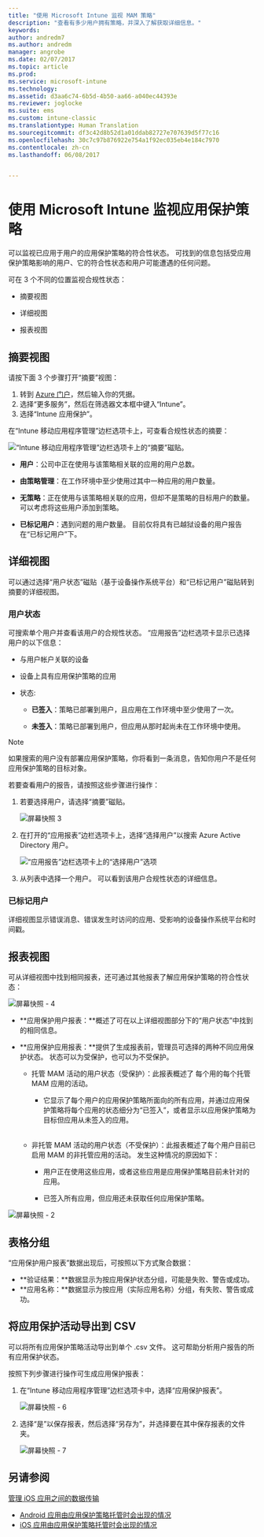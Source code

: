 ```yaml
---
title: "使用 Microsoft Intune 监视 MAM 策略"
description: "查看有多少用户拥有策略，并深入了解获取详细信息。"
keywords: 
author: andredm7
ms.author: andredm
manager: angrobe
ms.date: 02/07/2017
ms.topic: article
ms.prod: 
ms.service: microsoft-intune
ms.technology: 
ms.assetid: d3aa6c74-6b5d-4b50-aa66-a040ec44393e
ms.reviewer: joglocke
ms.suite: ems
ms.custom: intune-classic
ms.translationtype: Human Translation
ms.sourcegitcommit: df3c42d8b52d1a01ddab82727e707639d5f77c16
ms.openlocfilehash: 30c7c97b876922e754a1f92ec035eb4e184c7970
ms.contentlocale: zh-cn
ms.lasthandoff: 06/08/2017


---
```


# <a name="monitor-app-protection-policies-with-microsoft-intune"></a>使用 Microsoft Intune 监视应用保护策略
可以监视已应用于用户的应用保护策略的符合性状态。 可找到的信息包括受应用保护策略影响的用户、它的符合性状态和用户可能遭遇的任何问题。

可在 3 个不同的位置监视合规性状态：

-   摘要视图

-   详细视图

-   报表视图

## <a name="summary-view"></a>摘要视图

请按下面 3 个步骤打开“摘要”视图：

1. 转到 [Azure 门户](https://portal.azure.com)，然后输入你的凭据。
2. 选择“更多服务”，然后在筛选器文本框中键入“Intune”。
3. 选择“Intune 应用保护”。

在“Intune 移动应用程序管理”边栏选项卡上，可查看合规性状态的摘要：

![“Intune 移动应用程序管理”边栏选项卡上的“摘要”磁贴。](../media/mam-azure-portal-user-status-summary.png)

-   **用户**：公司中正在使用与该策略相关联的应用的用户总数。

-   **由策略管理**：在工作环境中至少使用过其中一种应用的用户数量。

-   **无策略**：正在使用与该策略相关联的应用，但却不是策略的目标用户的数量。 可以考虑将这些用户添加到策略。

- **已标记用户**：遇到问题的用户数量。 目前仅将具有已越狱设备的用户报告在“已标记用户”下。


## <a name="detailed-view"></a>详细视图
可以通过选择“用户状态”磁贴（基于设备操作系统平台）和“已标记用户”磁贴转到摘要的详细视图。

### <a name="user-status"></a>用户状态
可搜索单个用户并查看该用户的合规性状态。 “应用报告”边栏选项卡显示已选择用户的以下信息：
- 与用户帐户关联的设备

- 设备上具有应用保护策略的应用

- 状态:

  - **已签入**：策略已部署到用户，且应用在工作环境中至少使用了一次。

  - **未签入**：策略已部署到用户，但应用从那时起尚未在工作环境中使用。

>[!NOTE]
> 如果搜索的用户没有部署应用保护策略，你将看到一条消息，告知你用户不是任何应用保护策略的目标对象。

若要查看用户的报告，请按照这些步骤进行操作：

1.  若要选择用户，请选择“摘要”磁贴。

    ![屏幕快照 3](../media/MAM-reporting-6.png)

2. 在打开的“应用报表”边栏选项卡上，选择“选择用户”以搜索 Azure Active Directory 用户。

    ![“应用报告”边栏选项卡上的“选择用户”选项](../media/MAM-reporting-2.png)

3. 从列表中选择一个用户。 可以看到该用户合规性状态的详细信息。

### <a name="flagged-users"></a>已标记用户
详细视图显示错误消息、错误发生时访问的应用、受影响的设备操作系统平台和时间戳。

## <a name="reporting-view"></a>报表视图

可从详细视图中找到相同报表，还可通过其他报表了解应用保护策略的符合性状态：

![屏幕快照 - 4](../media/MAM-reporting-7.png)

-   **应用保护用户报表：**概述了可在以上详细视图部分下的“用户状态”中找到的相同信息。

-   **应用保护应用报表：**提供了生成报表前，管理员可选择的两种不同应用保护状态。 状态可以为受保护，也可以为不受保护。

    -   托管 MAM 活动的用户状态（受保护）：此报表概述了 每个用的每个托管 MAM 应用的活动。

        -   它显示了每个用户的应用保护策略所面向的所有应用，并通过应用保护策略将每个应用的状态细分为“已签入”，或者显示以应用保护策略为目标但应用从未签入的应用。
<br></br>
    -   非托管 MAM 活动的用户状态（不受保护）：此报表概述了每个用户目前已启用 MAM 的非托管应用的活动。 发生这种情况的原因如下：

        -   用户正在使用这些应用，或者这些应用是应用保护策略目前未针对的应用。

        -   已签入所有应用，但应用还未获取任何应用保护策略。

![屏幕快照 - 2](../media/MAM-reporting-4.png)

## <a name="table-grouping"></a>表格分组

“应用保护用户报表”数据出现后，可按照以下方式聚合数据：

- **验证结果：**数据显示为按应用保护状态分组，可能是失败、警告或成功。
- **应用名称：**数据显示为按应用（实际应用名称）分组，有失败、警告或成功。

## <a name="export-app-protection-activities-to-csv"></a>将应用保护活动导出到 CSV

可以将所有应用保护策略活动导出到单个 .csv 文件。 这可帮助分析用户报告的所有应用保护状态。

按照下列步骤进行操作可生成应用保护报表：

1. 在“Intune 移动应用程序管理”边栏选项卡中，选择“应用保护报表”。

    ![屏幕快照 - 6](../media/app-protection-report-csv-2.png)

2. 选择“是”以保存报表，然后选择“另存为”，并选择要在其中保存报表的文件夹。

    ![屏幕快照 - 7](../media/app-protection-report-csv-1.png)

## <a name="see-also"></a>另请参阅
[管理 iOS 应用之间的数据传输](manage-data-transfer-between-ios-apps-with-microsoft-intune.md)

* [Android 应用由应用保护策略托管时会出现的情况](user-experience-for-mam-enabled-android-apps-with-microsoft-intune.md)
* [iOS 应用由应用保护策略托管时会出现的情况](user-experience-for-mam-enabled-ios-apps-with-microsoft-intune.md)

